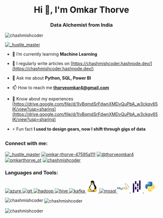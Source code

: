 <h1 align="center">Hi 👋, I'm Omkar Thorve</h1>
<h3 align="center">Data Alchemist from India</h3>

<p align="left"> <img src="https://komarev.com/ghpvc/?username=chashmishcoder&label=Profile%20views&color=0e75b6&style=flat" alt="chashmishcoder" /> </p>

<p align="left"> <a href="https://twitter.com/_hustle_master" target="blank"><img src="https://img.shields.io/twitter/follow/_hustle_master?logo=twitter&style=for-the-badge" alt="_hustle_master" /></a> </p>

- 🌱 I’m currently learning **Machine Learning**

- 📝 I regularly write articles on [https://chashmishcoder.hashnode.dev/](https://chashmishcoder.hashnode.dev/)

- 💬 Ask me about **Python, SQL, Power BI**

- 📫 How to reach me **thorveomkar4@gmail.com**

- 📄 Know about my experiences [https://drive.google.com/file/d/1IvBqmdSrFdwnXMDvQuPbA_w3ckgv65lK/view?usp=sharing](https://drive.google.com/file/d/1IvBqmdSrFdwnXMDvQuPbA_w3ckgv65lK/view?usp=sharing)

- ⚡ Fun fact **I used to design gears, now I shift through gigs of data**

<h3 align="left">Connect with me:</h3>
<p align="left">
<a href="https://twitter.com/_hustle_master" target="blank"><img align="center" src="https://raw.githubusercontent.com/rahuldkjain/github-profile-readme-generator/master/src/images/icons/Social/twitter.svg" alt="_hustle_master" height="30" width="40" /></a>
<a href="https://linkedin.com/in/omkar-thorve-47595a111" target="blank"><img align="center" src="https://raw.githubusercontent.com/rahuldkjain/github-profile-readme-generator/master/src/images/icons/Social/linked-in-alt.svg" alt="omkar-thorve-47595a111" height="30" width="40" /></a>
<a href="https://medium.com/@thorveomkar4" target="blank"><img align="center" src="https://raw.githubusercontent.com/rahuldkjain/github-profile-readme-generator/master/src/images/icons/Social/medium.svg" alt="@thorveomkar4" height="30" width="40" /></a>
<a href="https://www.hackerrank.com/omkarthorve_ot" target="blank"><img align="center" src="https://raw.githubusercontent.com/rahuldkjain/github-profile-readme-generator/master/src/images/icons/Social/hackerrank.svg" alt="omkarthorve_ot" height="30" width="40" /></a>
<a href="https://www.leetcode.com/chashmishcoder" target="blank"><img align="center" src="https://raw.githubusercontent.com/rahuldkjain/github-profile-readme-generator/master/src/images/icons/Social/leet-code.svg" alt="chashmishcoder" height="30" width="40" /></a>
</p>

<h3 align="left">Languages and Tools:</h3>
<p align="left"> <a href="https://azure.microsoft.com/en-in/" target="_blank" rel="noreferrer"> <img src="https://www.vectorlogo.zone/logos/microsoft_azure/microsoft_azure-icon.svg" alt="azure" width="40" height="40"/> </a> <a href="https://git-scm.com/" target="_blank" rel="noreferrer"> <img src="https://www.vectorlogo.zone/logos/git-scm/git-scm-icon.svg" alt="git" width="40" height="40"/> </a> <a href="https://hadoop.apache.org/" target="_blank" rel="noreferrer"> <img src="https://www.vectorlogo.zone/logos/apache_hadoop/apache_hadoop-icon.svg" alt="hadoop" width="40" height="40"/> </a> <a href="https://hive.apache.org/" target="_blank" rel="noreferrer"> <img src="https://www.vectorlogo.zone/logos/apache_hive/apache_hive-icon.svg" alt="hive" width="40" height="40"/> </a> <a href="https://kafka.apache.org/" target="_blank" rel="noreferrer"> <img src="https://www.vectorlogo.zone/logos/apache_kafka/apache_kafka-icon.svg" alt="kafka" width="40" height="40"/> </a> <a href="https://www.linux.org/" target="_blank" rel="noreferrer"> <img src="https://raw.githubusercontent.com/devicons/devicon/master/icons/linux/linux-original.svg" alt="linux" width="40" height="40"/> </a> <a href="https://www.microsoft.com/en-us/sql-server" target="_blank" rel="noreferrer"> <img src="https://www.svgrepo.com/show/303229/microsoft-sql-server-logo.svg" alt="mssql" width="40" height="40"/> </a> <a href="https://www.mysql.com/" target="_blank" rel="noreferrer"> <img src="https://raw.githubusercontent.com/devicons/devicon/master/icons/mysql/mysql-original-wordmark.svg" alt="mysql" width="40" height="40"/> </a> <a href="https://pandas.pydata.org/" target="_blank" rel="noreferrer"> <img src="https://raw.githubusercontent.com/devicons/devicon/2ae2a900d2f041da66e950e4d48052658d850630/icons/pandas/pandas-original.svg" alt="pandas" width="40" height="40"/> </a> <a href="https://www.python.org" target="_blank" rel="noreferrer"> <img src="https://raw.githubusercontent.com/devicons/devicon/master/icons/python/python-original.svg" alt="python" width="40" height="40"/> </a> </p>

<p><img align="left" src="https://github-readme-stats.vercel.app/api/top-langs?username=chashmishcoder&show_icons=true&locale=en&layout=compact" alt="chashmishcoder" /></p>

<p>&nbsp;<img align="center" src="https://github-readme-stats.vercel.app/api?username=chashmishcoder&show_icons=true&locale=en" alt="chashmishcoder" /></p>

<p><img align="center" src="https://github-readme-streak-stats.herokuapp.com/?user=chashmishcoder&" alt="chashmishcoder" /></p>
